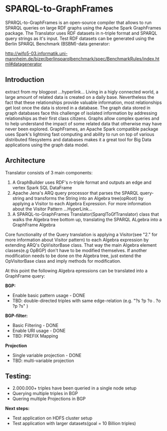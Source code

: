 # SPARQL-to-GraphFrames
SPARQL-to-GraphFrames is an open-source compiler that allows to run SPARQL queries on large RDF graphs using the Apache Spark GraphFrames package.
The Translator uses RDF datasets in n-triple format and SPARQL query strings as it's input. Test RDF datasets can be generated using the Berlin SPARQL Benchmark (BSBM)-data generator:

http://wifo5-03.informatik.uni-mannheim.de/bizer/berlinsparqlbenchmark/spec/BenchmarkRules/index.html#datagenerator


Introduction
---
extract from my blogpost ...hyperlink...
Living in a higly connected world, a large amount of related data is created on a daily base. Nevertheless the fact that these relationships provide valuable information, most relationships get lost once the data is stored in a database. The graph data stored in graph databases face this challenge of isolated information by addressing relationships as their first class citizens.
Graphs allow complex queries and to help understand the impact of some related data that otherwise may have never been explored.
GraphFrames, an Apache Spark compatible package uses Spark's lightning fast computing and ability to run on top of various distributed filesystems and databases makes it a great tool for Big Data applications using the graph data model.


Architecture
---
Translator consists of 3 main components:
1. A GraphBuilder uses RDF's n-triple format and outputs an edge and vertex Spark SQL DataFrame
2. Apache Jena's ARQ query processor that parses the SPARQL query-string and transforms the String into an Algebra tree(opRoot) by applying a Visitor to each Algebra Expression. For more information about the Visitor Pattern ...HyperLink...
3. A SPARQL-to-GraphFrames Translator(SparqlToGfTranslator) class that walks the Algebra tree bottom up, translating the SPARQL ALgebra into a GraphFrame Algebra

Core functionality of the Query translation is applying a Visitor(see "2." for more information about Visitor pattern) to each Algebra expression by extending ARQ's OpVisitorBase class. That way the main Algebra element classes(e.g OpBGP) don't have to be modified themselves.
If another modification needs to be done on the Algebra tree, just extend the OpVisitorBase class and imply methods for modification.

At this point the following Algebra epressions can be translated into a GraphFrame query:

**BGP:**

* Enable basic pattern usage - DONE
* TBD: double-directed triples with same edge-relation (e.g. "?s ?p ?o . ?o ?p ?s" )

**BGP-filter:**

* Basic Filtering - DONE
* Enable URI usage - DONE
* TBD: PREFIX Mapping 

**Projection**

* Single variable projection - DONE
* TBD: multi-variable projection

Testing:
---
* 2.000.000+ triples have been queried in a single node setup 
* Querying multiple triples in BGP
* Quering multiple Projections in BGP

**Next steps:**

* Test application on HDFS cluster setup
* Test application with larger datasets(goal = 10 Billion triples)










